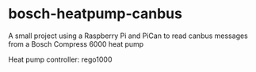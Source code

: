 # bosch-heatpump-canbus
A small project using a Raspberry Pi and PiCan to read canbus messages from a Bosch Compress 6000 heat pump

Heat pump controller: rego1000
